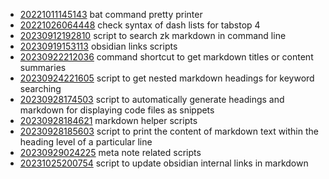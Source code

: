 - [20221011145143](/zet/20221011145143/README.md) bat command pretty printer
- [20221026064448](/zet/20221026064448/README.md) check syntax of dash lists for tabstop 4
- [20230912192810](/zet/20230912192810/README.md) script to search zk markdown in command line
- [20230919153113](/zet/20230919153113/README.md) obsidian links scripts
- [20230922212036](/zet/20230922212036/README.md) command shortcut to get markdown titles or content summaries
- [20230924221605](/zet/20230924221605/README.md) script to get nested markdown headings for keyword searching
- [20230928174503](/zet/20230928174503/README.md) script to automatically generate headings and markdown for displaying code files as snippets
- [20230928184621](/zet/20230928184621/README.md) markdown helper scripts
- [20230928185603](/zet/20230928185603/README.md) script to print the content of markdown text within the heading level of a particular line
- [20230929024225](/zet/20230929024225/README.md) meta note related scripts
- [20231025200754](/zet/20231025200754/README.md) script to update obsidian internal links in markdown
